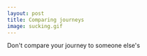 ```yaml
---
layout: post
title: Comparing journeys
image: sucking.gif
---
```


Don't compare your journey to someone else's